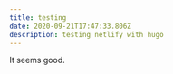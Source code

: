 ```yaml
---
title: testing
date: 2020-09-21T17:47:33.806Z
description: testing netlify with hugo
---
```

It seems good.